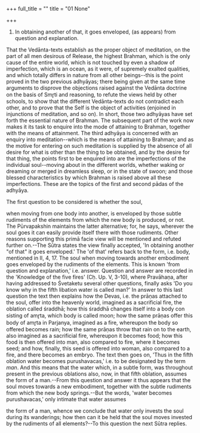 +++
full_title = ""
title = "01 None"

+++




1. In obtaining another of that, it goes enveloped, (as appears) from question and explanation.

That the Vedānta-texts establish as the proper object of meditation, on the part of all men desirous of Release, the highest Brahman, which is the only cause of the entire world, which is not touched by even a shadow of imperfection, which is an ocean, as it were, of supremely exalted qualities, and which totally differs in nature from all other beings--this is the point proved in the two previous adhyāyas; there being given at the same time arguments to disprove the objections raised against the Vedānta doctrine on the basis of Smr̥ti and reasoning, to refute the views held by other schools, to show that the different Vedānta-texts do not contradict each other, and to prove that the Self is the object of activities (enjoined in injunctions of meditation, and so on). In short, those two adhyāyas have set forth the essential nature of Brahman. The subsequent part of the work now makes it its task to enquire into the mode of attaining to Brahman, together with the means of attainment. The third adhyāya is concerned with an enquiry into meditation--which is the means of attaining to Brahman; and as the motive for entering on such meditation is supplied by the absence of all desire for what is other than the thing to be obtained, and by the desire for that thing, the points first to be enquired into are the imperfections of the individual soul--moving about in the different worlds, whether waking or dreaming or merged in dreamless sleep, or in the state of swoon; and those blessed characteristics by which Brahman is raised above all these imperfections. These are the topics of the first and second pādas of the adhyāya.

The first question to be considered is whether the soul,

when moving from one body into another, is enveloped by those subtle rudiments of the elements from which the new body is produced, or not. The Pūrvapakshin maintains the latter alternative; for, he says, wherever the soul goes it can easily provide itself there with those rudiments. Other reasons supporting this primā facie view will be mentioned and refuted further on.--The Sūtra states the view finally accepted, 'In obtaining another "of that" it goes enveloped.' The 'of that' refers back to the form, i.e. body, mentioned in II, 4, 17. The soul when moving towards another embodiment goes enveloped by the rudiments of the elements. This is known 'from question and explanation,' i.e. answer. Question and answer are recorded in the 'Knowledge of the five fires' (Cḥ. Up. V, 3-10), where Pravāhaṇa, after having addressed to Śvetaketu several other questions, finally asks 'Do you know why in the fifth libation water is called man?' In answer to this last question the text then explains how the Devas, i.e. the prāṇas attached to the soul, offer into the heavenly world, imagined as a sacrificial fire, the oblation called śraddhā; how this śraddhā changes itself into a body con sisting of amr̥ta, which body is called moon; how the same prāṇas offer this body of amr̥ta in Parjanya, imagined as a fire, whereupon the body so offered becomes rain; how the same prāṇas throw that rain on to the earth, also imagined as a sacrificial fire, whereupon it becomes food; how this food is then offered into man, also compared to fire, where it becomes seed; and how, finally, this seed is offered into woman, also compared to a fire, and there becomes an embryo. The text then goes on, 'Thus in the fifth oblation water becomes purushavacas,' i.e. to be designated by the term _man_. And this means that the water which, in a subtle form, was throughout present in the previous oblations also, now, in that fifth oblation, assumes the form of a man.--From this question and answer it thus appears that the soul moves towards a new embodiment, together with the subtle rudiments from which the new body springs.--But the words, 'water becomes purushavacas,' only intimate that water assumes

the form of a man, whence we conclude that water only invests the soul during its wanderings; how then can it be held that the soul moves invested by the rudiments of all elements?--To this question the next Sūtra replies.

